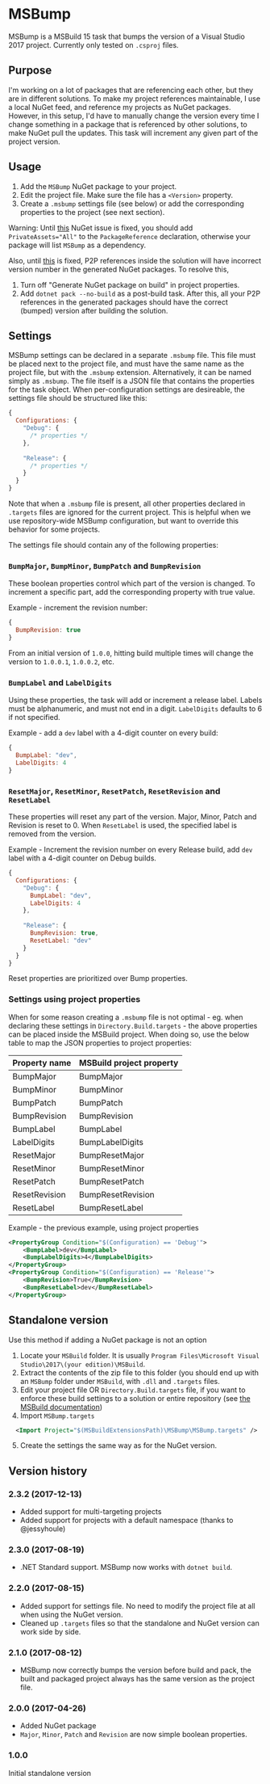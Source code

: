 # MSBump
MSBump is a MSBuild 15 task that bumps the version of a Visual Studio 2017 project.
Currently only tested on `.csproj` files.

## Purpose

I'm working on a lot of packages that are referencing each other, but they are in different solutions.
To make my project references maintainable, I use a local NuGet feed, and reference my projects as NuGet packages.
However, in this setup, I'd have to manually change the version every time I change something in a package
that is referenced by other solutions, to make NuGet pull the updates. This task will increment any given
part of the project version.

## Usage

1. Add the `MSBump` NuGet package to your project.
2. Edit the project file. Make sure the file has a `<Version>` property.
3. Create a `.msbump` settings file (see below) or add the corresponding properties to the project (see next section).

Warning: Until [this](https://github.com/NuGet/Home/issues/4125) NuGet issue is fixed, you should add `PrivateAssets="All"` to the `PackageReference` declaration,
otherwise your package will list `MSBump` as a dependency.

Also, until [this](https://github.com/NuGet/Home/issues/4790) is fixed, P2P references inside the solution will have incorrect version number in the generated NuGet packages.
To resolve this,
1. Turn off "Generate NuGet package on build" in project properties.
2. Add `dotnet pack --no-build` as a post-build task.
After this, all your P2P references in the generated packages should have the correct (bumped) version after building the solution.

## Settings

MSBump settings can be declared in a separate `.msbump` file.
This file must be placed next to the project file, and must have the same name as the project file, but with the `.msbump` extension. Alternatively, it can be named simply as `.msbump`.
The file itself is a JSON file that contains the properties for the task object. 
When per-configuration settings are desireable, the settings file should be structured like this:
```js
{
  Configurations: {
    "Debug": {
      /* properties */
    },
    
    "Release": {
      /* properties */
    }
  }
}
```

Note that when a `.msbump` file is present, all other properties declared in `.targets` files are ignored for the current project. This is helpful when we use repository-wide MSBump configuration, but want to override this behavior for some projects. 

The settings file should contain any of the following properties:

### `BumpMajor`, `BumpMinor`, `BumpPatch` and `BumpRevision`
These boolean properties control which part of the version is changed. 
To increment a specific part, add the corresponding property with true value.

Example - increment the revision number:
```js
{
  BumpRevision: true
}    
```
From an initial version of `1.0.0`, hitting build multiple times will change the version to `1.0.0.1`, `1.0.0.2`, etc.

### `BumpLabel` and `LabelDigits`
Using these properties, the task will add or increment a release label. Labels must be alphanumeric, and must not end in a digit. `LabelDigits` defaults to 6 if not specified.

Example - add a `dev` label with a 4-digit counter on every build:
```js
{
  BumpLabel: "dev",
  LabelDigits: 4
}
```

### `ResetMajor`, `ResetMinor`, `ResetPatch`, `ResetRevision` and `ResetLabel`

These properties will reset any part of the version. Major, Minor, Patch and Revision is reset to 0. When `ResetLabel` is used, the specified label is removed from the version.

Example - Increment the revision number on every Release build, add `dev` label with a 4-digit counter on Debug builds.
```js
{
  Configurations: {
    "Debug": {
      BumpLabel: "dev",
      LabelDigits: 4
    },
    
    "Release": {
      BumpRevision: true,
      ResetLabel: "dev"
    }
  }
}
```

Reset properties are prioritized over Bump properties.

### Settings using project properties

When for some reason creating a `.msbump` file is not optimal - eg. when declaring these settings in `Directory.Build.targets` - the above properties can be placed inside the MSBuild project.
When doing so, use the below table to map the JSON properties to project properties:

|Property name|MSBuild project property|
|-------------|--------------------------------|
|BumpMajor|BumpMajor|
|BumpMinor|BumpMinor|
|BumpPatch|BumpPatch|
|BumpRevision|BumpRevision|
|BumpLabel|BumpLabel|
|LabelDigits|BumpLabelDigits|
|ResetMajor|BumpResetMajor|
|ResetMinor|BumpResetMinor|
|ResetPatch|BumpResetPatch|
|ResetRevision|BumpResetRevision|
|ResetLabel|BumpResetLabel|

Example - the previous example, using project properties

```xml
<PropertyGroup Condition="$(Configuration) == 'Debug'">
	<BumpLabel>dev</BumpLabel>
	<BumpLabelDigits>4</BumpLabelDigits>
</PropertyGroup>
<PropertyGroup Condition="$(Configuration) == 'Release'">
	<BumpRevision>True</BumpRevision>
	<BumpResetLabel>dev</BumpResetLabel>
</PropertyGroup>
```


## Standalone version

Use this method if adding a NuGet package is not an option

1. Locate your `MSBuild` folder. It is usually `Program Files\Microsoft Visual Studio\2017\(your edition)\MSBuild`.
2. Extract the contents of the zip file to this folder (you should end up with an `MSBump` folder under `MSBuild`, with `.dll` and `.targets` files.
3. Edit your project file OR `Directory.Build.targets` file, if you want to enforce these build settings to a solution or entire repository (see [the MSBuild documentation](https://docs.microsoft.com/en-us/visualstudio/msbuild/what-s-new-in-msbuild-15-0))
4. Import `MSBump.targets`

```xml
  <Import Project="$(MSBuildExtensionsPath)\MSBump\MSBump.targets" />
```

5. Create the settings the same way as for the NuGet version.

## Version history

### 2.3.2 (2017-12-13)

* Added support for multi-targeting projects
* Added support for projects with a default namespace (thanks to @jessyhoule)

### 2.3.0 (2017-08-19)

* .NET Standard support. MSBump now works with `dotnet build`.

### 2.2.0 (2017-08-15)

* Added support for settings file. No need to modify the project file at all when using the NuGet version.
* Cleaned up `.targets` files so that the standalone and NuGet version can work side by side.


### 2.1.0 (2017-08-12)

* MSBump now correctly bumps the version before build and pack, the built and packaged project always has the same version as the project file.

### 2.0.0 (2017-04-26)

* Added NuGet package
* `Major`, `Minor`, `Patch` and `Revision` are now simple boolean properties.

### 1.0.0
Initial standalone version
